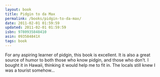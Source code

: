 ```yaml
---
layout: book
title: Pidgin to da Max
permalink: /books/pidgin-to-da-max/
date: 2011-02-01 01:59:59
updated: 2011-02-01 01:59:59
isbn: 9780935848410
asin: 093584841X
tags: book
---
```

For any aspiring learner of pidgin, this book is excellent. It is also a great
source of humor to both those who know pidgin, and those who don't. I bought it
in Hawaii, thinking it would help me to fit in. The locals still knew I was a
tourist somehow…
